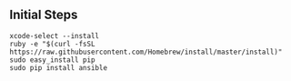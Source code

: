 Initial Steps
-------------

    xcode-select --install
    ruby -e "$(curl -fsSL https://raw.githubusercontent.com/Homebrew/install/master/install)"
    sudo easy_install pip
    sudo pip install ansible
